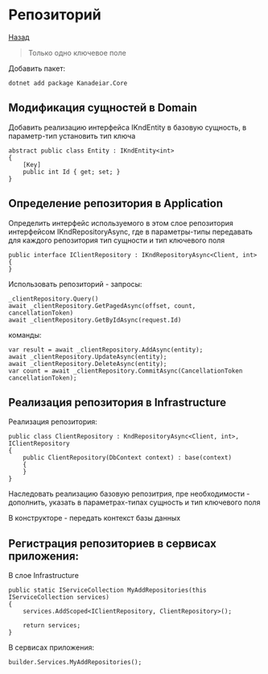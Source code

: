 # Репозиторий

[Назад](./../README.md)

> Только одно ключевое поле

Добавить пакет:
```sharp
dotnet add package Kanadeiar.Core
```

## Модификация сущностей в Domain

Добавить реализацию интерфейса IKndEntity в базовую сущность, в параметр-тип установить тип ключа
```sharp
abstract public class Entity : IKndEntity<int>
{
    [Key]
    public int Id { get; set; }
}
```

## Определение репозитория в Application

Определить интерфейс используемого в этом слое репозитория интерфейсом IKndRepositoryAsync, где в параметры-типы передавать для каждого репозитория тип сущности и тип ключевого поля
```sharp
public interface IClientRepository : IKndRepositoryAsync<Client, int>
{
}
```

Использовать репозиторий - запросы:
```sharp
_clientRepository.Query()
await _clientRepository.GetPagedAsync(offset, count, cancellationToken)
await _clientRepository.GetByIdAsync(request.Id)
```
команды:
```sharp
var result = await _clientRepository.AddAsync(entity);
await _clientRepository.UpdateAsync(entity);
await _clientRepository.DeleteAsync(entity);
var count = await _clientRepository.CommitAsync(CancellationToken cancellationToken);
```

## Реализация репозитория в Infrastructure

Реализация репозитория:
```sharp
public class ClientRepository : KndRepositoryAsync<Client, int>, IClientRepository
{
    public ClientRepository(DbContext context) : base(context)
    {
    }
}
```
Наследовать реализацию базовую репозитрия, пре необходимости - дополнить, указать в параметрах-типах сущность и тип ключевого поля

В конструкторе - передать контекст базы данных

## Регистрация репозиториев в сервисах приложения:

В слое Infrastructure
```sharp
public static IServiceCollection MyAddRepositories(this IServiceCollection services)
{
    services.AddScoped<IClientRepository, ClientRepository>();

    return services;
}
```

В сервисах приложения:

```sharp
builder.Services.MyAddRepositories();
```

